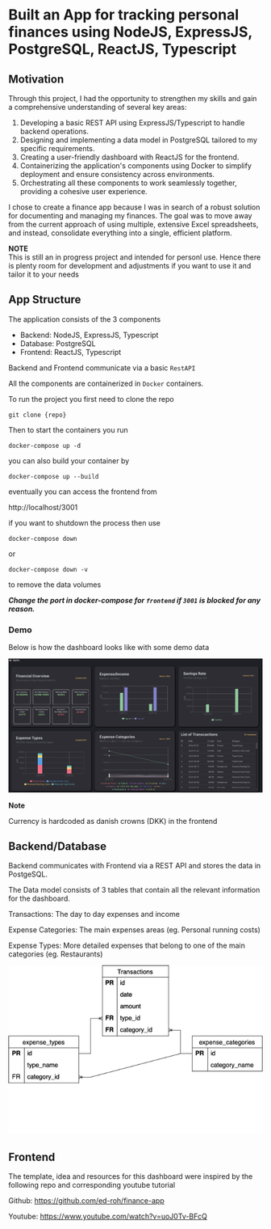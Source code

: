 # Built an App for tracking personal finances using NodeJS, ExpressJS, PostgreSQL, ReactJS, Typescript

## Motivation
Through this project, I had the opportunity to strengthen my skills and gain a comprehensive understanding of several key areas:

1. Developing a basic REST API using ExpressJS/Typescript to handle backend operations.
2. Designing and implementing a data model in PostgreSQL tailored to my specific requirements.
3. Creating a user-friendly dashboard with ReactJS for the frontend.
4. Containerizing the application's components using Docker to simplify deployment and ensure consistency across environments.
5. Orchestrating all these components to work seamlessly together, providing a cohesive user experience.

I chose to create a finance app because I was in search of a robust solution for documenting and managing my finances. 
The goal was to move away from the current approach of using multiple, extensive Excel spreadsheets, and instead, consolidate everything into a single, efficient platform.

**NOTE**  
This is still an in progress project and intended for personl use.
Hence there is plenty room for development and adjustments if you want to use it and tailor it to your needs 

## App Structure

The application consists of the 3 components

- Backend: NodeJS, ExpressJS, Typescript
- Database: PostgreSQL
- Frontend: ReactJS, Typescript

Backend and Frontend communicate via a basic `RestAPI`

All the components are containerized in `Docker` containers.

To run the project you first need to clone the repo
```
git clone {repo}
```

Then to start the containers you run

```
docker-compose up -d
```

you can also build your container by
````
docker-compose up --build
````

eventually you can access the frontend from

http://localhost/3001

if you want to shutdown the process then use
````
docker-compose down 
````
or
````
docker-compose down -v
````
to remove the data volumes

***Change the port in docker-compose for `frontend` if `3001` is blocked for any reason.***

### Demo
Below is how the dashboard looks like with some demo data

![](images/demoDash.png)

**Note** 

Currency is hardcoded as danish crowns (DKK) in the frontend


## Backend/Database
Backend communicates with Frontend via a REST API and stores the data in PostgeSQL.

The Data model consists of 3 tables that contain all the relevant information for the dashboard.

Transactions: The day to day expenses and income

Expense Categories: The main expenses areas (eg. Personal running costs)

Expense Types: More detailed expenses that belong to one of the main categories (eg. Restaurants)

![](images/financeDM.png)


## Frontend

The template, idea and resources for this dashboard were inspired by the following repo and corresponding youtube tutorial

Github: https://github.com/ed-roh/finance-app

Youtube: https://www.youtube.com/watch?v=uoJ0Tv-BFcQ